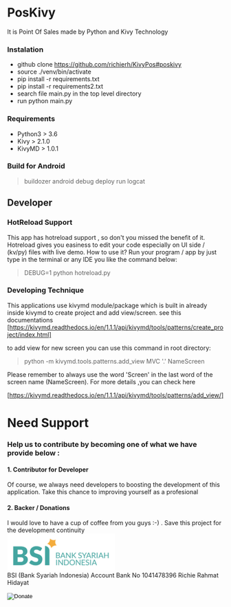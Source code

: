 # PosKivy
It is Point Of Sales made by Python and Kivy Technology


### Instalation
- github clone https://github.com/richierh/KivyPos#poskivy
- source ./venv/bin/activate 
- pip install -r requirements.txt
- pip install -r requirements2.txt
- search file main.py in the top level directory
- run python main.py

### Requirements
- Python3 > 3.6
- Kivy > 2.1.0
- KivyMD > 1.0.1

### Build for Android
> buildozer android debug deploy run logcat

## Developer
### HotReload Support
This app has hotreload support , so don't you missed the benefit of it. Hotreload gives you easiness to edit your code especially on UI side / (kv/py) files with live demo. 
How to use it? Run your program / app by just type in the terminal or any IDE you like the command below: 
> DEBUG=1 python hotreload.py
### Developing Technique
This applications use kivymd module/package which is built in already inside kivymd to create project and add view/screen. see this documentations [https://kivymd.readthedocs.io/en/1.1.1/api/kivymd/tools/patterns/create_project/index.html]

to add view for new screen you can use this command in root directory:

> python -m kivymd.tools.patterns.add_view MVC '.' NameScreen

Please remember to always use the word 'Screen' in the last word of the screen name (NameScreen).
For more details ,you can check here 

[https://kivymd.readthedocs.io/en/1.1.1/api/kivymd/tools/patterns/add_view/]


# Need Support
### Help us to contribute by becoming one of what we have provide below :
#### 1. Contributor for Developer
Of course, we always need developers to boosting the development of this application. Take this chance to improving yourself as a profesional

#### 2. Backer / Donations
I would love to have a cup of coffee from you guys :-) . Save this project for the development continuity
<br><img src="/assets/images/BSI.png" width='250'></br>
BSI (Bank Syariah Indonesia) 
Account Bank No 1041478396
Richie Rahmat Hidayat

<form action="https://www.paypal.com/donate" method="post" target="_top">
 <!-- Identify your business so that you can collect the payments. -->
 <input type="hidden" name="business" value="donations@kcparkfriends.org">
 <!-- Specify details about the contribution -->
 <input type="hidden" name="no_recurring" value="0">
 <input type="hidden" name="item_name" value="Friends of the Park">
 <input type="hidden" name="item_number" value="Fall Cleanup Campaign">
 <input type="hidden" name="currency_code" value="USD">
 <!-- Display the payment button. -->
 <input type="image" name="submit" src="https://www.paypalobjects.com/en_US/i/btn/btn_donate_LG.gif" alt="Donate">
 <img alt="" width="1" height="1" src="https://www.paypalobjects.com/en_US/i/scr/pixel.gif" >
</form>
